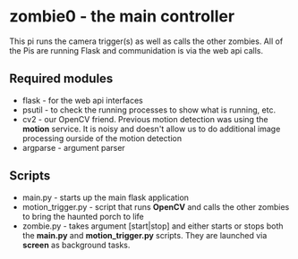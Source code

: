 # zombie0 - the main controller
This pi runs the camera trigger(s) as well as calls the other zombies.  All of the Pis are running Flask and communidation is via the web api calls.

## Required modules
- flask - for the web api interfaces
- psutil - to check the running processes to show what is running, etc.
- cv2 - our OpenCV friend.  Previous motion detection was using the **motion** service.  It is noisy and doesn't allow us to do additional image processing ourside of the motion detection
- argparse - argument parser

## Scripts
- main.py - starts up the main flask application
- motion_trigger.py - script that runs **OpenCV** and calls the other zombies to bring the haunted porch to life
- zombie.py - takes argument [start|stop] and either starts or stops both the **main.py** and **motion_trigger.py** scripts.  They are launched via **screen** as background tasks.
